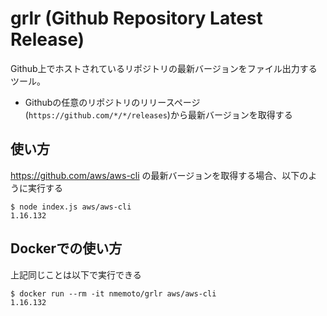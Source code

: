 # grlr (Github Repository Latest Release)
Github上でホストされているリポジトリの最新バージョンをファイル出力するツール。
* Githubの任意のリポジトリのリリースページ(`https://github.com/*/*/releases`)から最新バージョンを取得する

## 使い方
https://github.com/aws/aws-cli の最新バージョンを取得する場合、以下のように実行する
```
$ node index.js aws/aws-cli
1.16.132
```

## Dockerでの使い方
上記同じことは以下で実行できる
```
$ docker run --rm -it nmemoto/grlr aws/aws-cli   
1.16.132
```



